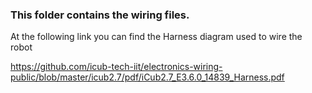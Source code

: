 ### This folder contains the wiring files. 

At the following link you can find the Harness diagram used to wire the robot

https://github.com/icub-tech-iit/electronics-wiring-public/blob/master/icub2.7/pdf/iCub2.7_E3.6.0_14839_Harness.pdf
